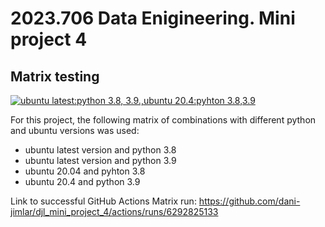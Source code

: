 # 2023.706 Data Enigineering. Mini project 4
## Matrix testing
[![ubuntu latest:python 3.8, 3.9.,ubuntu 20.4:pyhton 3.8,3.9](https://github.com/dani-jimlar/djl_mini_project_4/actions/workflows/actions_CICD.yml/badge.svg)](https://github.com/dani-jimlar/djl_mini_project_4/actions/workflows/actions_CICD.yml)

For this project, the following matrix of combinations with different python and ubuntu versions was used:

- ubuntu latest version and python 3.8
- ubuntu latest version and python 3.9
- ubuntu 20.04 and pyhton 3.8
- ubuntu 20.4 and python 3.9

Link to successful GitHub Actions Matrix run:
https://github.com/dani-jimlar/djl_mini_project_4/actions/runs/6292825133 
